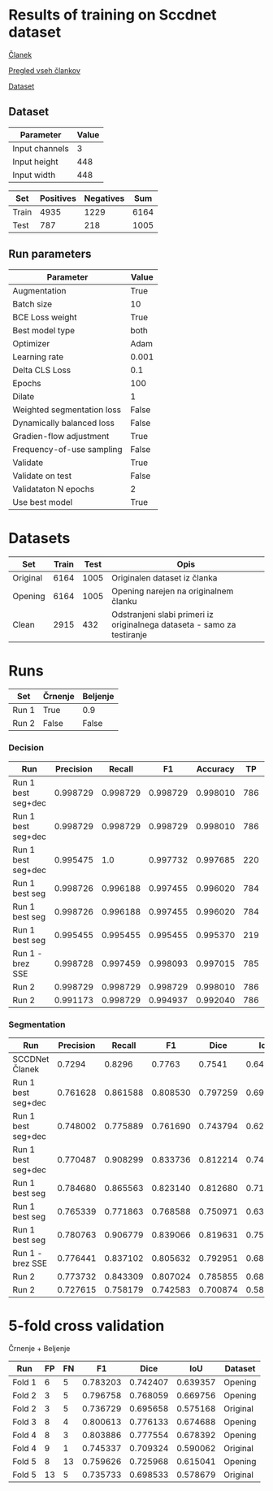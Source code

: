 # Results of training on Sccdnet dataset

[Članek](https://www.mdpi.com/2076-3417/11/11/5074)

[Pregled vseh člankov](https://docs.google.com/spreadsheets/d/1AUmJ-JQtpvQt3Rs0maRirAxbBW6zBOBaPq1kVDSdvK0/edit?usp=sharing)

[Dataset](https://github.com/543630836/SCCDNet_crack)

## Dataset

| Parameter         | Value       |
| -----------       | ----------- |
| Input channels    | 3           |
| Input height      | 448         |
| Input width       | 448         |

| Set         | Positives   | Negatives   | Sum         |
| ----------- | ----------- | ----------- | ----------- |
| Train       | 4935        | 1229        | 6164        |
| Test        | 787         | 218         | 1005        |

## Run parameters

| Parameter                      | Value       |
| -----------                    | ----------- |
| Augmentation                   | True        |
| Batch size                     | 10          |
| BCE Loss weight                | True        |
| Best model type                | both        |
| Optimizer                      | Adam        |
| Learning rate                  | 0.001       |
| Delta CLS Loss                 | 0.1         |
| Epochs                         | 100         |
| Dilate                         | 1           |
| Weighted segmentation loss     | False       |
| Dynamically balanced loss      | False       |
| Gradien-flow adjustment        | True        |
| Frequency-of-use sampling      | False       |
| Validate                       | True        |
| Validate on test               | False       |
| Validataton N epochs           | 2           |
| Use best model                 | True        |

# Datasets

| Set         | Train    | Test     | Opis                                                                    |
| ----------- | -------- | -------- | ----------------------------------------------------------------------- |
| Original    | 6164     | 1005     | Originalen dataset iz članka                                            |
| Opening     | 6164     | 1005     | Opening narejen na originalnem članku                                   |
| Clean       | 2915     | 432      | Odstranjeni slabi primeri iz originalnega dataseta - samo za testiranje |

# Runs

| Set         | Črnenje  | Beljenje |
| ----------- | -------- | -------- |
| Run 1       | True     | 0.9      |
| Run 2       | False    | False    |


### Decision

| Run                  | Precision | Recall   | F1       | Accuracy | TP   | FP   | FN   | TN   | Dataset   |
| ---------------------| ----------| ---------| ---------|----------|------|------|------|------|-----------|
| Run 1 best seg+dec   | 0.998729  | 0.998729 | 0.998729 | 0.998010 | 786  | 1    | 1    | 217  | Opening   |
| Run 1 best seg+dec   | 0.998729  | 0.998729 | 0.998729 | 0.998010 | 786  | 1    | 1    | 217  | Original  |
| Run 1 best seg+dec   | 0.995475  | 1.0      | 0.997732 | 0.997685 | 220  | 1    | 0    | 211  | Clean     |
| Run 1 best seg       | 0.998726  | 0.996188 | 0.997455 | 0.996020 | 784  | 1    | 3    | 217  | Opening   |
| Run 1 best seg       | 0.998726  | 0.996188 | 0.997455 | 0.996020 | 784  | 1    | 3    | 217  | Original  |
| Run 1 best seg       | 0.995455  | 0.995455 | 0.995455 | 0.995370 | 219  | 1    | 1    | 211  | Clean     |
| Run 1 - brez SSE     | 0.998728  | 0.997459 | 0.998093 | 0.997015 | 785  | 1    | 2    | 217  | Opening   |
| Run 2                | 0.998729  | 0.998729 | 0.998729 | 0.998010 | 786  | 1    | 1    | 217  | Opening   |
| Run 2                | 0.991173  | 0.998729 | 0.994937 | 0.992040 | 786  | 7    | 1    | 211  | Original  |

### Segmentation

| Run                  | Precision | Recall   | F1       | Dice     | IoU      | Dataset  |
| ---------------------| ----------| ---------| ---------|----------|----------|----------|
| SCCDNet Članek       | 0.7294    | 0.8296   | 0.7763   | 0.7541   | 0.6402   | Original |
| Run 1 best seg+dec   | 0.761628  | 0.861588 | 0.808530 | 0.797259 | 0.692042 | Opening  |
| Run 1 best seg+dec   | 0.748002  | 0.775889 | 0.761690 | 0.743794 | 0.622765 | Original |
| Run 1 best seg+dec   | 0.770487  | 0.908299 | 0.833736 | 0.812214 | 0.743119 | Clean    |
| Run 1 best seg       | 0.784680  | 0.865563 | 0.823140 | 0.812680 | 0.713362 | Opening  |
| Run 1 best seg       | 0.765339  | 0.771863 | 0.768588 | 0.750971 | 0.630939 | Original |
| Run 1 best seg       | 0.780763  | 0.906779 | 0.839066 | 0.819631 | 0.751020 | Clean    |
| Run 1 - brez SSE     | 0.776441  | 0.837102 | 0.805632 | 0.792951 | 0.689838 | Opening  |
| Run 2                | 0.773732  | 0.843309 | 0.807024 | 0.785855 | 0.685849 | Opening  |
| Run 2                | 0.727615  | 0.758179 | 0.742583 | 0.700874 | 0.580615 | Original |

# 5-fold cross validation

Črnenje + Beljenje

| Run      | FP      | FN       | F1       | Dice     | IoU      | Dataset  |
| ---------| --------| ---------| ---------|----------|----------|----------|
| Fold 1   | 6       | 5        | 0.783203 | 0.742407 | 0.639357 | Opening  |
| Fold 2   | 3       | 5        | 0.796758 | 0.768059 | 0.669756 | Opening  |
| Fold 2   | 3       | 5        | 0.736729 | 0.695658 | 0.575168 | Original |
| Fold 3   | 8       | 4        | 0.800613 | 0.776133 | 0.674688 | Opening  |
| Fold 4   | 8       | 3        | 0.803886 | 0.777554 | 0.678392 | Opening  |
| Fold 4   | 9       | 1        | 0.745337 | 0.709324 | 0.590062 | Original |
| Fold 5   | 8       | 13       | 0.759626 | 0.725968 | 0.615041 | Opening  |
| Fold 5   | 13      | 5        | 0.735733 | 0.698533 | 0.578679 | Original |
